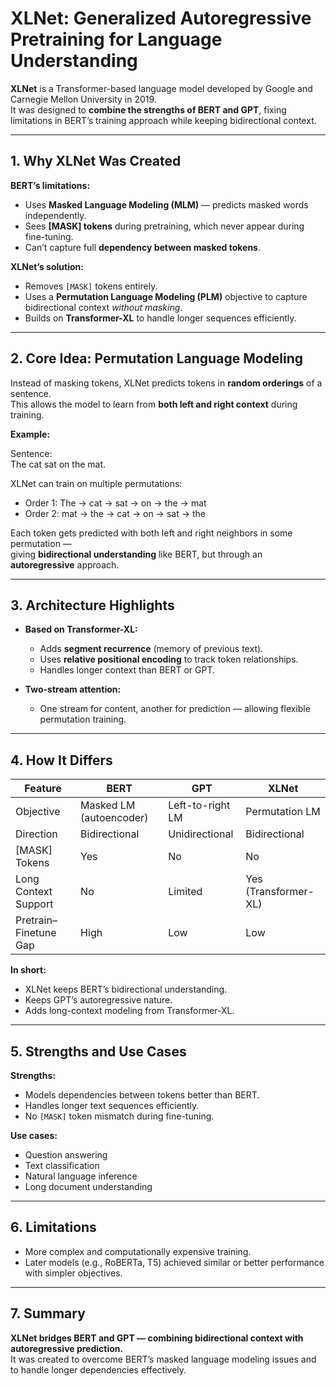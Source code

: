 # XLNet: Generalized Autoregressive Pretraining for Language Understanding

**XLNet** is a Transformer-based language model developed by Google and Carnegie Mellon University in 2019.  
It was designed to **combine the strengths of BERT and GPT**, fixing limitations in BERT’s training approach while keeping bidirectional context.

---

## 1. Why XLNet Was Created

**BERT’s limitations:**
- Uses **Masked Language Modeling (MLM)** — predicts masked words independently.
- Sees **[MASK] tokens** during pretraining, which never appear during fine-tuning.
- Can’t capture full **dependency between masked tokens**.

**XLNet’s solution:**
- Removes `[MASK]` tokens entirely.
- Uses a **Permutation Language Modeling (PLM)** objective to capture bidirectional context *without masking*.
- Builds on **Transformer-XL** to handle longer sequences efficiently.

---

## 2. Core Idea: Permutation Language Modeling

Instead of masking tokens, XLNet predicts tokens in **random orderings** of a sentence.  
This allows the model to learn from **both left and right context** during training.

**Example:**

Sentence:  
The cat sat on the mat.

XLNet can train on multiple permutations:  
- Order 1: The → cat → sat → on → the → mat  
- Order 2: mat → the → cat → on → sat → the  

Each token gets predicted with both left and right neighbors in some permutation —  
giving **bidirectional understanding** like BERT, but through an **autoregressive** approach.

---

## 3. Architecture Highlights

- **Based on Transformer-XL:**  
  - Adds **segment recurrence** (memory of previous text).  
  - Uses **relative positional encoding** to track token relationships.  
  - Handles longer context than BERT or GPT.

- **Two-stream attention:**  
  - One stream for content, another for prediction — allowing flexible permutation training.

---

## 4. How It Differs

| Feature | **BERT** | **GPT** | **XLNet** |
|----------|-----------|----------|------------|
| Objective | Masked LM (autoencoder) | Left-to-right LM | Permutation LM |
| Direction | Bidirectional | Unidirectional | Bidirectional |
| [MASK] Tokens | Yes | No | No |
| Long Context Support | No | Limited | Yes (Transformer-XL) |
| Pretrain–Finetune Gap | High | Low | Low |

**In short:**  
- XLNet keeps BERT’s bidirectional understanding.  
- Keeps GPT’s autoregressive nature.  
- Adds long-context modeling from Transformer-XL.

---

## 5. Strengths and Use Cases

**Strengths:**
- Models dependencies between tokens better than BERT.  
- Handles longer text sequences efficiently.  
- No `[MASK]` token mismatch during fine-tuning.

**Use cases:**
- Question answering  
- Text classification  
- Natural language inference  
- Long document understanding

---

## 6. Limitations

- More complex and computationally expensive training.  
- Later models (e.g., RoBERTa, T5) achieved similar or better performance with simpler objectives.

---

## 7. Summary

**XLNet bridges BERT and GPT — combining bidirectional context with autoregressive prediction.**  
It was created to overcome BERT’s masked language modeling issues and to handle longer dependencies effectively.
